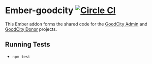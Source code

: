 # Ember-goodcity [![Circle CI](https://circleci.com/gh/crossroads/ember-goodcity.svg?style=svg)](https://circleci.com/gh/crossroads/ember-goodcity)

This Ember addon forms the shared code for the [GoodCity Admin](https://github.com/crossroads/goodcity.admin) and [GoodCity Donor](https://github.com/crossroads/goodcity.donor) projects.

## Running Tests

* `npm test`
